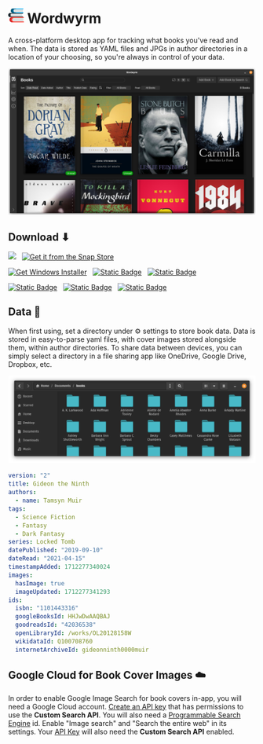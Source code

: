 # <img src="assets/icons/32x32.png" alt="" /> Wordwyrm

<!-- [![GitHub Release](https://img.shields.io/github/v/release/reiniiriarios/wordwyrm?label=Latest%20Release&logo=github&logoColor=%23fff)](https://github.com/reiniiriarios/wordwyrm/releases/latest)
[![Download on Snapcraft](https://snapcraft.io/wordwyrm/badge.svg)](https://snapcraft.io/wordwyrm)
![Build Status](https://github.com/reiniiriarios/wordwyrm/actions/workflows/release.yaml/badge.svg) -->

A cross-platform desktop app for tracking what books you've read and when. The data is stored as
YAML files and JPGs in author directories in a location of your choosing, so you're always in
control of your data.

![](docs/screenshot-14-linux.png)

## Download ⬇

<p>
<a href="https://apps.microsoft.com/detail/Wordwyrm/9PD0SF19CNLJ?cid=github&mode=direct"><img src="https://get.microsoft.com/images/en-us%20dark.svg" height="60"/></a>
&nbsp;
<a href="https://snapcraft.io/wordwyrm"><img alt="Get it from the Snap Store" src="https://snapcraft.io/static/images/badges/en/snap-store-black.svg" height="60" /></a>
</p>

[![Get Windows Installer](https://img.shields.io/badge/Windows_Installer-Get-blue?style=for-the-badge&logo=windows&logoColor=%23fff&color=%230078D4)](https://github.com/reiniiriarios/wordwyrm/releases/latest) &nbsp;
[![Static Badge](https://img.shields.io/badge/Windows_Portable-Get-blue?style=for-the-badge&logo=windows&logoColor=%23fff&color=%2362ac06)](https://github.com/reiniiriarios/wordwyrm/releases/latest) &nbsp;
[![Static Badge](https://img.shields.io/badge/macOS-Get-blue?style=for-the-badge&logo=apple&logoColor=%23fff&color=%23222)](https://github.com/reiniiriarios/wordwyrm/releases/latest)

[![Static Badge](https://img.shields.io/badge/Debian_%20_Package-Get-blue?style=for-the-badge&logo=debian&logoColor=%23fff&color=%23A81D33)](https://github.com/reiniiriarios/wordwyrm/releases/latest) &nbsp;
[![Static Badge](https://img.shields.io/badge/Red_%20_Hat_%20_Package-Get-blue?style=for-the-badge&logo=redhat&logoColor=%23fff&color=%23cc0000)](https://github.com/reiniiriarios/wordwyrm/releases/latest) &nbsp;
[![Static Badge](https://img.shields.io/badge/AppImage-Get-blue?style=for-the-badge&logo=linux&logoColor=%23fff&color=%23FCC624)](https://github.com/reiniiriarios/wordwyrm/releases/latest)

## Data :open_file_folder:

When first using, set a directory under :gear: settings to store book data. Data is stored in
easy-to-parse yaml files, with cover images stored alongside them, within author directories. To
share data between devices, you can simply select a directory in a file sharing app like OneDrive,
Google Drive, Dropbox, etc.

![](docs/screenshot-data-01-linux.png)

```yaml
version: "2"
title: Gideon the Ninth
authors:
  - name: Tamsyn Muir
tags:
  - Science Fiction
  - Fantasy
  - Dark Fantasy
series: Locked Tomb
datePublished: "2019-09-10"
dateRead: "2021-04-15"
timestampAdded: 1712277340024
images:
  hasImage: true
  imageUpdated: 1712277341293
ids:
  isbn: "1101443316"
  googleBooksId: HHJwDwAAQBAJ
  goodreadsId: "42036538"
  openLibraryId: /works/OL20128158W
  wikidataId: Q100708760
  internetArchiveId: gideonninth0000muir
```

## Google Cloud for Book Cover Images :cloud:

In order to enable Google Image Search for book covers in-app, you will need a Google Cloud account.
[Create an API key](https://console.cloud.google.com/apis/credentials) that has permissions to
use the **Custom Search API**. You will also need a
[Programmable Search Engine](https://programmablesearchengine.google.com/) id. Enable
"Image search" and "Search the entire web" in its settings. Your
[API Key](https://console.cloud.google.com/apis/credentials) will also need the
**Custom Search API** enabled.

